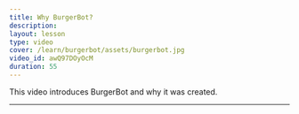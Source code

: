 ```yaml
---
title: Why BurgerBot?
description:
layout: lesson
type: video
cover: /learn/burgerbot/assets/burgerbot.jpg
video_id: awQ97DOyOcM
duration: 55
---
```


This video introduces BurgerBot and why it was created.

---
